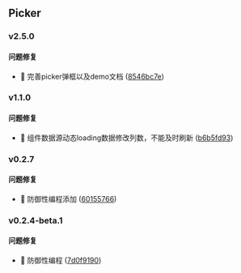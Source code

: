 ## Picker

### v2.5.0

#### 问题修复
* 🐛 完善picker弹框以及demo文档 ([8546bc7e](https://atta-gitlab.xtrfr.cn/atta-team/fe/fe-arch/components/xtd-rn/commit/8546bc7e42a79f6ecc5b64fec0bd268bc1e10285))

### v1.1.0

#### 问题修复
* 🐛 组件数据源动态loading数据修改列数，不能及时刷新 ([b6b5fd93](https://atta-gitlab.xtrfr.cn/atta-team/fe/fe-arch/components/xtd-rn/commit/b6b5fd9399f63fdd88e3288c786209aed6aa64f4))

### v0.2.7

#### 问题修复
* 🐛 防御性编程添加 ([60155766](https://atta-gitlab.xtrfr.cn/atta-team/fe/fe-arch/components/xtd-rn/commit/601557664656fda68fe0914143f2c1756ed85ee8))

### v0.2.4-beta.1

#### 问题修复
* 🐛 防御性编程 ([7d0f9190](https://atta-gitlab.xtrfr.cn/atta-team/fe/fe-arch/components/xtd-rn/commit/7d0f9190d196064e34e9d3d3ea7339c79f73637f))
